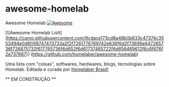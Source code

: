 # awesome-homelab
Awesome Homelab [![Awesome](https://cdn.rawgit.com/sindresorhus/awesome/d7305f38d29fed78fa85652e3a63e154dd8e8829/media/badge.svg)](https://github.com/homelaber/awesome-homelab)

[![Awesome Homelab Listt] (https://camo.githubusercontent.com/9cdace173cd8a48b0b633c47374c3553494e0d8f/68747470733a2f2f7261776769742e636f6d2f73696e647265736f726875732f617765736f6d652f6d61737465722f6d656469612f6c6f676f2e737667)] (https://github.com/homelaber/awesome-homelab)

Uma lista com "coisas", softwares, hardwares, blogs, tecnologias sobre Homelab. Editada e curada por [Homelaber Brasil!](http://homelaber.com.br)

** EM CONSTRUÇÃO **


